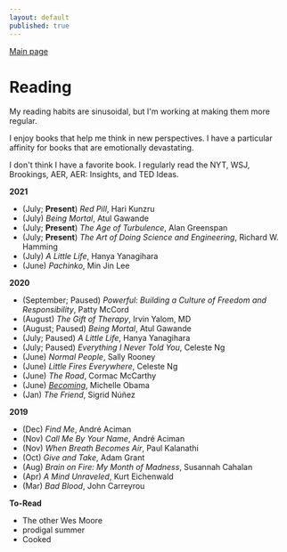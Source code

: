 ```yaml
---
layout: default
published: true
---
```

[Main page](../)

# Reading
My reading habits are sinusoidal, but I'm working at making them more regular.

I enjoy books that help me think in new perspectives. I have a particular affinity for books that are emotionally devastating.

I don't think I have a favorite book. I regularly read the NYT, WSJ, Brookings, AER, AER: Insights, and TED Ideas.

**2021**
- (July; **Present**) *Red Pill*, Hari Kunzru
- (July) *Being Mortal*, Atul Gawande
- (July; **Present**) _The Age of Turbulence_, Alan Greenspan
- (July; **Present**) _The Art of Doing Science and Engineering_, Richard W. Hamming
- (July) *A Little Life*, Hanya Yanagihara
- (June) _Pachinko_, Min Jin Lee

**2020**
- (September; Paused) *Powerful: Building a Culture of Freedom and Responsibility*, Patty McCord
- (August) *The Gift of Therapy*, Irvin Yalom, MD
- (August; Paused) *Being Mortal*, Atul Gawande
- (July; Paused) *A Little Life*, Hanya Yanagihara
- (July; Paused) *Everything I Never Told You*, Celeste Ng
- (June) _Normal People_, Sally Rooney
- (June) _Little Fires Everywhere_, Celeste Ng
- (June) _The Road_, Cormac McCarthy
- (June) [_Becoming_](./2020_06_Becoming), Michelle Obama
- (Jan) _The Friend_, Sigrid Núñez

**2019**
- (Dec) _Find Me_, André Aciman
- (Nov) _Call Me By Your Name_, André Aciman 
- (Nov) _When Breath Becomes Air_, Paul Kalanathi
- (Oct) _Give and Take_, Adam Grant
- (Aug) _Brain on Fire: My Month of Madness_, Susannah Cahalan
- (Apr) _A Mind Unraveled_, Kurt Eichenwald
- (Mar) _Bad Blood_, John Carreyrou

**To-Read**
- The other Wes Moore
- prodigal summer 
- Cooked